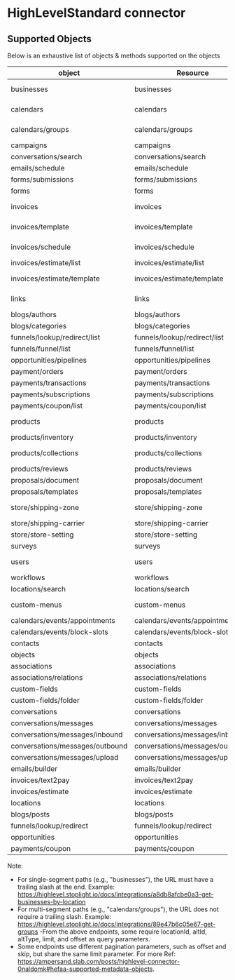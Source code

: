 # HighLevelStandard connector


## Supported Objects 
Below is an exhaustive list of objects & methods supported on the objects

| object                          | Resource                        | Method       |
| --------------------------------| --------------------------------| -------------|
| businesses                      | businesses                      | read, write  |
| calendars                       | calendars                       | read, write  |
| calendars/groups                | calendars/groups                | read, write  |
| campaigns                       | campaigns                       | read         |
| conversations/search            | conversations/search            | read         |
| emails/schedule                 | emails/schedule                 | read         |
| forms/submissions               | forms/submissions               | read         |
| forms                           | forms                           | read         |
| invoices                        | invoices                        | read, write  |
| invoices/template               | invoices/template               | read, write  |
| invoices/schedule               | invoices/schedule               | read, write  |
| invoices/estimate/list          | invoices/estimate/list          | read         |
| invoices/estimate/template      | invoices/estimate/template      | read, write  |
| links                           | links                           | read, write  |
| blogs/authors                   | blogs/authors                   | read         |
| blogs/categories                | blogs/categories                | read         |
| funnels/lookup/redirect/list    | funnels/lookup/redirect/list    | read         |
| funnels/funnel/list             | funnels/funnel/list             | read         |
| opportunities/pipelines         | opportunities/pipelines         | read         |
| payment/orders                  | payment/orders                  | read         |
| payments/transactions           | payments/transactions           | read         |
| payments/subscriptions          | payments/subscriptions          | read         |
| payments/coupon/list            | payments/coupon/list            | read         |
| products                        | products                        | read, write  |
| products/inventory              | products/inventory              | read         |
| products/collections            | products/collections            | read, write  |
| products/reviews                | products/reviews                | read         |
| proposals/document              | proposals/document              | read         |
| proposals/templates             | proposals/templates             | read         |
| store/shipping-zone             | store/shipping-zone             | read, write  |
| store/shipping-carrier          | store/shipping-carrier          | read         |
| store/store-setting             | store/store-setting             | read         |
| surveys                         | surveys                         | read         |
| users                           | users                           | read, write  |
| workflows                       | workflows                       | read         |
| locations/search                | locations/search                | read         |
| custom-menus                    | custom-menus                    | read, write  |
| calendars/events/appointments   | calendars/events/appointments   | write        |
| calendars/events/block-slots    | calendars/events/block-slots    | write        |
| contacts                        | contacts                        | write        |
| objects                         | objects                         | write        |
| associations                    | associations                    | write        |
| associations/relations          | associations/relations          | write        |
| custom-fields                   | custom-fields                   | write        |
| custom-fields/folder            | custom-fields/folder            | write        |
| conversations                   | conversations                   | write        |
| conversations/messages          | conversations/messages          | write        |
| conversations/messages/inbound  | conversations/messages/inbound  | write        |
| conversations/messages/outbound | conversations/messages/outbound | write        |
| conversations/messages/upload   | conversations/messages/upload   | write        |
| emails/builder                  | emails/builder                  | write        |
| invoices/text2pay               | invoices/text2pay               | write        |
| invoices/estimate               | invoices/estimate               | write        |
| locations                       | locations                       | write        |
| blogs/posts                     | blogs/posts                     | write        |
| funnels/lookup/redirect         | funnels/lookup/redirect         | write        |
| opportunities                   | opportunities                   | write        |
| payments/coupon                 | payments/coupon                 | write        |

Note:
 - For single-segment paths (e.g., "businesses"), the URL must have a trailing slash at the end.
   Example: https://highlevel.stoplight.io/docs/integrations/a8db8afcbe0a3-get-businesses-by-location
 - For multi-segment paths (e.g., "calendars/groups"), the URL does not require a trailing slash.
   Example: https://highlevel.stoplight.io/docs/integrations/89e47b6c05e67-get-groups
 -From the above endpoints, some require locationId, altId, altType, limit, and offset as query parameters.
 - Some endpoints use different pagination parameters, such as offset and skip, but share the same limit parameter.
 For more Ref: https://ampersand.slab.com/posts/highlevel-connector-0naldomk#hefaa-supported-metadata-objects.
